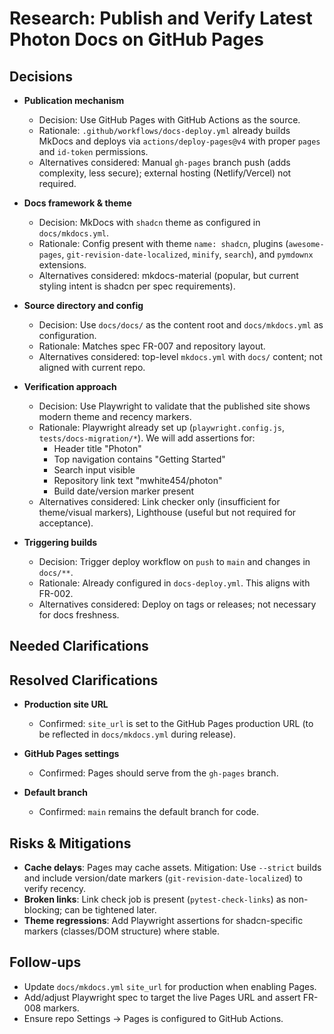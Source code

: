 # Research: Publish and Verify Latest Photon Docs on GitHub Pages

## Decisions

- **Publication mechanism**
  - Decision: Use GitHub Pages with GitHub Actions as the source.
  - Rationale: `.github/workflows/docs-deploy.yml` already builds MkDocs and deploys via `actions/deploy-pages@v4` with proper `pages` and `id-token` permissions.
  - Alternatives considered: Manual `gh-pages` branch push (adds complexity, less secure); external hosting (Netlify/Vercel) not required.

- **Docs framework & theme**
  - Decision: MkDocs with `shadcn` theme as configured in `docs/mkdocs.yml`.
  - Rationale: Config present with theme `name: shadcn`, plugins (`awesome-pages`, `git-revision-date-localized`, `minify`, `search`), and `pymdownx` extensions.
  - Alternatives considered: mkdocs-material (popular, but current styling intent is shadcn per spec requirements).

- **Source directory and config**
  - Decision: Use `docs/docs/` as the content root and `docs/mkdocs.yml` as configuration.
  - Rationale: Matches spec FR-007 and repository layout.
  - Alternatives considered: top-level `mkdocs.yml` with `docs/` content; not aligned with current repo.

- **Verification approach**
  - Decision: Use Playwright to validate that the published site shows modern theme and recency markers.
  - Rationale: Playwright already set up (`playwright.config.js`, `tests/docs-migration/*`). We will add assertions for:
    - Header title "Photon"
    - Top navigation contains "Getting Started"
    - Search input visible
    - Repository link text "mwhite454/photon"
    - Build date/version marker present
  - Alternatives considered: Link checker only (insufficient for theme/visual markers), Lighthouse (useful but not required for acceptance).

- **Triggering builds**
  - Decision: Trigger deploy workflow on `push` to `main` and changes in `docs/**`.
  - Rationale: Already configured in `docs-deploy.yml`. This aligns with FR-002.
  - Alternatives considered: Deploy on tags or releases; not necessary for docs freshness.

## Needed Clarifications

## Resolved Clarifications

- **Production site URL**
  - Confirmed: `site_url` is set to the GitHub Pages production URL (to be reflected in `docs/mkdocs.yml` during release).

- **GitHub Pages settings**
  - Confirmed: Pages should serve from the `gh-pages` branch.

- **Default branch**
  - Confirmed: `main` remains the default branch for code.

## Risks & Mitigations

- **Cache delays**: Pages may cache assets. Mitigation: Use `--strict` builds and include version/date markers (`git-revision-date-localized`) to verify recency.
- **Broken links**: Link check job is present (`pytest-check-links`) as non-blocking; can be tightened later.
- **Theme regressions**: Add Playwright assertions for shadcn-specific markers (classes/DOM structure) where stable.

## Follow-ups

- Update `docs/mkdocs.yml` `site_url` for production when enabling Pages.
- Add/adjust Playwright spec to target the live Pages URL and assert FR-008 markers.
- Ensure repo Settings → Pages is configured to GitHub Actions.
